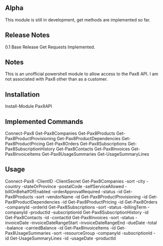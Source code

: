 ## Alpha
This module is still in development, get methods are implemented so far.

## Release Notes
0.1 Base Release Get Requests Implemented. 

## Notes
This is an unofficial powershell module to allow access to the Pax8 API. I am not associated with Pax8 other than as a customer.

## Installation
Install-Module Pax8API

## Implemented Commands
Connect-Pax8
Get-Pax8Companies
Get-Pax8Products
Get-Pax8ProductProvisioning
Get-Pax8ProductDependencies
Get-Pax8ProductPricing
Get-Pax8Orders
Get-Pax8Subscriptions
Get-Pax8SubscriptionHistory
Get-Pax8Contacts
Get-Pax8Invoices
Get-Pax8InvoiceItems
Get-Pax8UsageSummaries
Get-UsageSummaryLines


## Usage
Connect-Pax8 -ClientID -ClientSecret
Get-Pax8Companies -sort -city -country -stateOrProvince -postalCode -selfServiceAllowed -billOnBehalfOfEnabled -orderApprovalRequired -status -id
Get-Pax8Products -sort -vendorName -id
Get-Pax8ProductProvisioning -id
Get-Pax8ProductDependencies -id 
Get-Pax8ProductPricing -id
Get-Pax8Orders -companyId -orderId
Get-Pax8Subscriptions -sort -status -billingTerm -companyId -productId -subscriptionId
Get-Pax8SubscriptionHistory -id
Get-Pax8Contacts -id -contactId
Get-Pax8Invoices -sort -status -invoiceDate -invoiceDateRangeStart -invoiceDateRangeEnd -dueDate -total -balance -carriedBalance -id
Get-Pax8InvoiceItems -id
Get-Pax8UsageSummaries -sort -resourceGroup -companyId -subscriptionId -id 
Get-UsageSummaryLines -id -usageDate -productId
